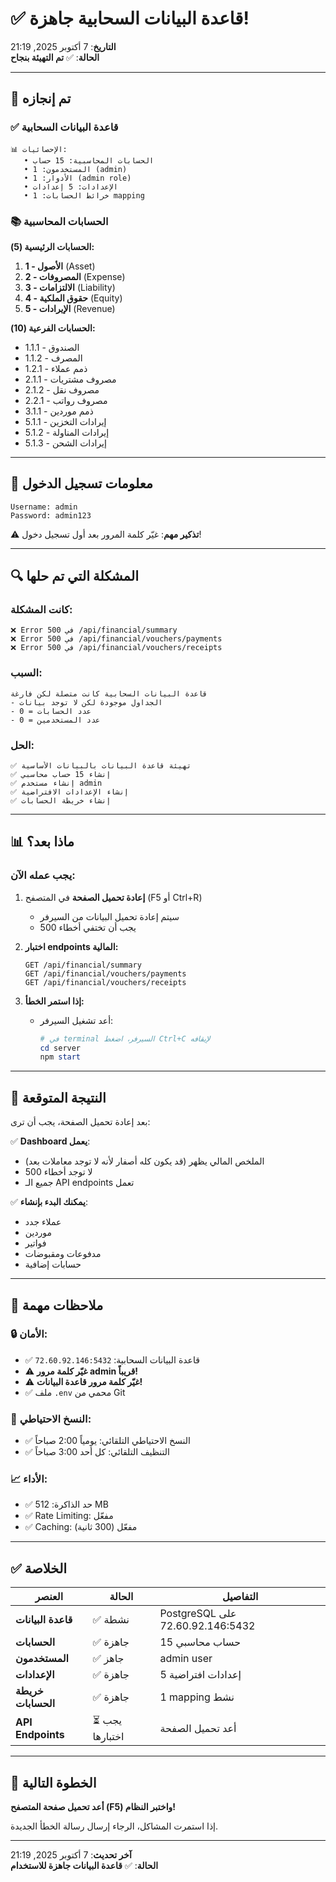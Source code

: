 # ✅ قاعدة البيانات السحابية جاهزة!

**التاريخ**: 7 أكتوبر 2025, 21:19  
**الحالة**: ✅ **تم التهيئة بنجاح**

---

## 🎉 تم إنجازه

### ✅ قاعدة البيانات السحابية
```
📊 الإحصائيات:
   • الحسابات المحاسبية: 15 حساب
   • المستخدمون: 1 (admin)
   • الأدوار: 1 (admin role)
   • الإعدادات: 5 إعدادات
   • خرائط الحسابات: 1 mapping
```

### 📚 الحسابات المحاسبية

**الحسابات الرئيسية (5):**
1. **1 - الأصول** (Asset)
2. **2 - المصروفات** (Expense)
3. **3 - الالتزامات** (Liability)
4. **4 - حقوق الملكية** (Equity)
5. **5 - الإيرادات** (Revenue)

**الحسابات الفرعية (10):**
- 1.1.1 - الصندوق
- 1.1.2 - المصرف
- 1.2.1 - ذمم عملاء
- 2.1.1 - مصروف مشتريات
- 2.1.2 - مصروف نقل
- 2.2.1 - مصروف رواتب
- 3.1.1 - ذمم موردين
- 5.1.1 - إيرادات التخزين
- 5.1.2 - إيرادات المناولة
- 5.1.3 - إيرادات الشحن

---

## 🔑 معلومات تسجيل الدخول

```
Username: admin
Password: admin123
```

⚠️  **تذكير مهم**: غيّر كلمة المرور بعد أول تسجيل دخول!

---

## 🔍 المشكلة التي تم حلها

### كانت المشكلة:
```
❌ Error 500 في /api/financial/summary
❌ Error 500 في /api/financial/vouchers/payments
❌ Error 500 في /api/financial/vouchers/receipts
```

### السبب:
```
قاعدة البيانات السحابية كانت متصلة لكن فارغة
- الجداول موجودة لكن لا توجد بيانات
- عدد الحسابات = 0
- عدد المستخدمين = 0
```

### الحل:
```
✅ تهيئة قاعدة البيانات بالبيانات الأساسية
✅ إنشاء 15 حساب محاسبي
✅ إنشاء مستخدم admin
✅ إنشاء الإعدادات الافتراضية
✅ إنشاء خريطة الحسابات
```

---

## 📊 ماذا بعد؟

### يجب عمله الآن:

1. **إعادة تحميل الصفحة** في المتصفح (F5 أو Ctrl+R)
   - سيتم إعادة تحميل البيانات من السيرفر
   - يجب أن تختفي أخطاء 500

2. **اختبار endpoints المالية:**
   ```
   GET /api/financial/summary
   GET /api/financial/vouchers/payments
   GET /api/financial/vouchers/receipts
   ```

3. **إذا استمر الخطأ:**
   - أعد تشغيل السيرفر:
     ```powershell
     # في terminal السيرفر، اضغط Ctrl+C لإيقافه
     cd server
     npm start
     ```

---

## 🎯 النتيجة المتوقعة

بعد إعادة تحميل الصفحة، يجب أن ترى:

✅ **Dashboard يعمل**:
- الملخص المالي يظهر (قد يكون كله أصفار لأنه لا توجد معاملات بعد)
- لا توجد أخطاء 500
- جميع الـ API endpoints تعمل

✅ **يمكنك البدء بإنشاء**:
- عملاء جدد
- موردين
- فواتير
- مدفوعات ومقبوضات
- حسابات إضافية

---

## 📝 ملاحظات مهمة

### 🔒 الأمان:
- ✅ قاعدة البيانات السحابية: `72.60.92.146:5432`
- ⚠️  **غيّر كلمة مرور admin قريباً!**
- ⚠️  **غيّر كلمة مرور قاعدة البيانات!**
- ✅ ملف `.env` محمي من Git

### 💾 النسخ الاحتياطي:
- ✅ النسخ الاحتياطي التلقائي: يومياً 2:00 صباحاً
- ✅ التنظيف التلقائي: كل أحد 3:00 صباحاً

### 📈 الأداء:
- ✅ حد الذاكرة: 512 MB
- ✅ Rate Limiting: مفعّل
- ✅ Caching: مفعّل (300 ثانية)

---

## ✅ الخلاصة

| العنصر | الحالة | التفاصيل |
|--------|---------|----------|
| **قاعدة البيانات** | ✅ نشطة | PostgreSQL على 72.60.92.146:5432 |
| **الحسابات** | ✅ جاهزة | 15 حساب محاسبي |
| **المستخدمون** | ✅ جاهز | admin user |
| **الإعدادات** | ✅ جاهزة | 5 إعدادات افتراضية |
| **خريطة الحسابات** | ✅ جاهزة | 1 mapping نشط |
| **API Endpoints** | ⏳ يجب اختبارها | أعد تحميل الصفحة |

---

## 🚀 الخطوة التالية

**أعد تحميل صفحة المتصفح (F5) واختبر النظام!**

إذا استمرت المشاكل، الرجاء إرسال رسالة الخطأ الجديدة.

---

**آخر تحديث**: 7 أكتوبر 2025, 21:19  
**الحالة**: ✅ **قاعدة البيانات جاهزة للاستخدام**


